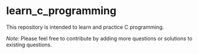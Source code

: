 # learn_c_programming
This repository is intended to learn and practice C programming.

_Note:_ Please feel free to contribute by adding more questions or solutions to existing questions.
